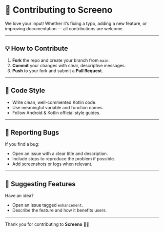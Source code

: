 # 🤝 Contributing to Screeno

We love your input! Whether it’s fixing a typo, adding a new feature, or improving documentation — all contributions are welcome.

---

## 💡 How to Contribute

1. **Fork** the repo and create your branch from `main`.
2. **Commit** your changes with clear, descriptive messages.
3. **Push** to your fork and submit a **Pull Request**.

---

## 🧱 Code Style

- Write clean, well-commented Kotlin code.
- Use meaningful variable and function names.
- Follow Android & Kotlin official style guides.

---

## 🐞 Reporting Bugs

If you find a bug:
- Open an issue with a clear title and description.
- Include steps to reproduce the problem if possible.
- Add screenshots or logs when relevant.

---

## 💭 Suggesting Features

Have an idea?
- Open an issue tagged `enhancement`.
- Describe the feature and how it benefits users.

---

Thank you for contributing to **Screeno** 🎥💙
